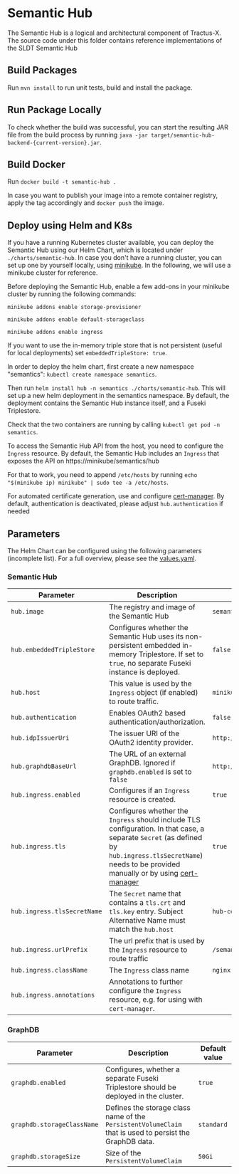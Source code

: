 <!--
    Copyright (c) 2021-2022 Robert Bosch Manufacturing Solutions GmbH
    Copyright (c) 2021-2022 Contributors to the Eclipse Foundation

    See the NOTICE file(s) distributed with this work for additional 
    information regarding copyright ownership.
    
    This program and the accompanying materials are made available under the
    terms of the Apache License, Version 2.0 which is available at
    https://www.apache.org/licenses/LICENSE-2.0.
     
    Unless required by applicable law or agreed to in writing, software
    distributed under the License is distributed on an "AS IS" BASIS, WITHOUT
    WARRANTIES OR CONDITIONS OF ANY KIND, either express or implied. See the
    License for the specific language governing permissions and limitations
    under the License.
    
    SPDX-License-Identifier: Apache-2.0
-->

# Semantic Hub
The Semantic Hub is a logical and architectural component of Tractus-X.
The source code under this folder contains reference implementations of the SLDT Semantic Hub

## Build Packages

Run `mvn install` to run unit tests, build and install the package.

## Run Package Locally
To check whether the build was successful, you can start the resulting JAR file from the build process by running `java -jar target/semantic-hub-backend-{current-version}.jar`.

## Build Docker
Run `docker build -t semantic-hub .`

In case you want to publish your image into a remote container registry, apply the tag accordingly and `docker push` the image.

## Deploy using Helm and K8s
If you have a running Kubernetes cluster available, you can deploy the Semantic Hub using our Helm Chart, which is located under `./charts/semantic-hub`.
In case you don't have a running cluster, you can set up one by yourself locally, using [minikube](https://minikube.sigs.k8s.io/docs/start/).
In the following, we will use a minikube cluster for reference.

Before deploying the Semantic Hub, enable a few add-ons in your minikube cluster by running the following commands:

`minikube addons enable storage-provisioner`

`minikube addons enable default-storageclass`

`minikube addons enable ingress`

If you want to use the in-memory triple store that is not persistent (useful for local deployments) set `embeddedTripleStore: true`. 

In order to deploy the helm chart, first create a new namespace "semantics": `kubectl create namespace semantics`.

Then run `helm install hub -n semantics ./charts/semantic-hub`. This will set up a new helm deployment in the semantics namespace. By default, the deployment contains the Semantic Hub instance itself, and a Fuseki Triplestore.

Check that the two containers are running by calling `kubectl get pod -n semantics`.

To access the Semantic Hub API from the host, you need to configure the `Ingress` resource.
By default, the Semantic Hub includes an `Ingress` that exposes the API on https://minikube/semantics/hub

For that to work, you need to append `/etc/hosts` by running `echo "$(minikube ip) minikube" | sudo tee -a /etc/hosts`.

For automated certificate generation, use and configure [cert-manager](https://cert-manager.io/).
By default, authentication is deactivated, please adjust `hub.authentication` if needed

## Parameters
The Helm Chart can be configured using the following parameters (incomplete list). For a full overview, please see the [values.yaml](backend/deployment/semantic-hub/values.yaml).

### Semantic Hub
| Parameter       | Description | Default value       |
| ---             | ---         | ---                 |
| `hub.image`     | The registry and image of the Semantic Hub   | `semantic-hub:latest` |
| `hub.embeddedTripleStore`     | Configures whether the Semantic Hub uses its non-persistent embedded in-memory Triplestore. If set to `true`, no separate Fuseki instance is deployed. | `false` |
| `hub.host`     | This value is used by the `Ingress` object (if enabled) to route traffic.   | `minikube` |
| `hub.authentication`     | Enables OAuth2 based authentication/authorization.   | `false` |
| `hub.idpIssuerUri`     | The issuer URI of the OAuth2 identity provider.   | `http://localhost:8080/auth/realms/catenax` |
| `hub.graphdbBaseUrl`     | The URL of an external GraphDB. Ignored if `graphdb.enabled` is set to `false`   | `http://graphdb:3030` |
| `hub.ingress.enabled`     | Configures if an `Ingress` resource is created.   | `true` |
| `hub.ingress.tls`     | Configures whether the `Ingress` should include TLS configuration. In that case, a separate `Secret` (as defined by `hub.ingress.tlsSecretName`) needs to be provided manually or by using [cert-manager](https://cert-manager.io/)   | `true` |
| `hub.ingress.tlsSecretName`     | The `Secret` name that contains a `tls.crt` and `tls.key` entry. Subject Alternative Name must match the `hub.host`    | `hub-certificate-secret` |
| `hub.ingress.urlPrefix`     | The url prefix that is used by the `Ingress` resource to route traffic  | `/semantics/hub` |
| `hub.ingress.className`     | The `Ingress` class name   | `nginx` |
| `hub.ingress.annotations`     | Annotations to further configure the `Ingress` resource, e.g. for using with `cert-manager`.  |  |

### GraphDB
| Parameter       | Description | Default value       |
| ---             | ---         | ---                 |
| `graphdb.enabled`     | Configures, whether a separate Fuseki Triplestore should be deployed in the cluster.   | `true` |
| `graphdb.storageClassName`     | Defines the storage class name of the `PersistentVolumeClaim` that is used to persist the GraphDB data.  | `standard` |
| `graphdb.storageSize`     | Size of the `PersistentVolumeClaim`  | `50Gi` |
